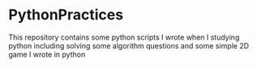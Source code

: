 # PythonPractices
This repository contains some python scripts I wrote when I studying python
including solving some algorithm questions and some simple 2D game I wrote in python
